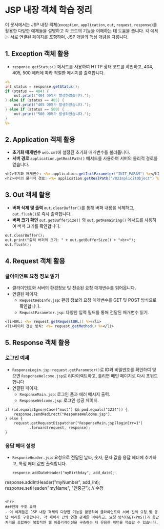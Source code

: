 # JSP 내장 객체 학습 정리

이 문서에서는 JSP 내장 객체(`exception`, `application`, `out`, `request`, `response`)를 활용한 다양한 예제들을 설명하고 각 코드의 기능을 이해하는 데 도움을 줍니다. 각 예제는 서로 연결된 페이지를 포함하며, JSP 개발의 핵심 개념을 다룹니다.

## 1. Exception 객체 활용
- `response.getStatus()` 메서드를 사용하여 HTTP 상태 코드를 확인하고, 404, 405, 500 에러에 따라 적절한 메시지를 출력합니다.

```jsp
<%
int status = response.getStatus();
if (status == 404) {
    out.print("404 에러가 발생하였습니다.");
} else if (status == 405) {
    out.print("405 에러가 발생하였습니다.");
} else if (status == 500) {
    out.print("500 에러가 발생하였습니다.");
}
%>
```

## 2. Application 객체 활용
- **초기화 매개변수** `web.xml`에 설정된 초기화 매개변수를 불러옵니다.
- **서버 경로** `application.getRealPath()` 메서드를 사용하여 서버의 물리적 경로를 얻습니다.
```jsp
<h2>초기화 매개변수: <%= application.getInitParameter("INIT_PARAM") %></h2>
<h2>서버의 물리적 경로: <%= application.getRealPath("/02ImplicitObject") %></h2>
```

## 3. Out 객체 활용
- **버퍼 삭제 및 출력** `out.clearBuffer()`를 통해 버퍼 내용을 삭제하고, `out.flush()`로 즉시 출력합니다.
- **버퍼 크기 확인** `out.getBufferSize()` 와 `out.getRemaining()` 메서드를 사용하여 버퍼 크기를 확인합니다.
```jsp
out.clearBuffer();
out.print("출력 버퍼의 크기: " + out.getBufferSize() + "<br>");
out.flush();
```
## 4. Request 객체 활용
### 클아이언트 요청 정보 읽기
- 클라이언트와 서버의 환경정보 및 전송된 요청 매개변수를 읽어옵니다.
- 연결된 페이지:
    - `RequestWebInfo.jsp`: 환경 정보와 요청 매개변수를 GET 및 POST 방식으로 확인합니다.
    - `RequestParameter.jsp`: 다양한 입력 필드를 통해 전달된 매개변수 읽기.
```jsp
<li>URL: <%= request.getRequestURL() %></li>
<li>데이터 전송 방식: <%= request.getMethod() %></li>
```

## 5. Response 객체 활용
### 로그인 예제
- `ResponseLogin.jsp`: `request.getParameter()`로 ID와 비밀번호를 확인하여 맞으면 `ResponseWelcome.jsp`로 리다이렉트하고, 틀리면 메인 페이지로 다시 포워드합니다
- 연결된 페이지:
    - `ResponseMain.jsp`: 로그인 폼과 에러 메시지 출력.
    - `ResponseWelcome.jsp`: 로그인 성공 페이지.
```jsp
if (id.equalsIgnoreCase("must") && pwd.equals("1234")) {
    response.sendRedirect("ResponseWelcome.jsp");
} else {
    request.getRequestDispatcher("ResponseMain.jsp?loginErr=1")
           .forward(request, response);
}
```
### 응답 헤더 설정
- `ResponseHeader.jsp`: 요청으로 전달된 날짜, 숫자, 문자 값을 응답 헤더에 추가하고, 특정 헤더 값만 출력합니다.
  ```jsp
  response.addDateHeader("myBirthday", add_date);
response.addIntHeader("myNumber", add_int);
response.setHeader("myName", "안중근");  // 수정
```

<hr>
###전체 구조 요약
- 이 예제들은 JSP 내장 객체의 다양한 기능을 활용하여 클라이언트와 서버 간의 요청 및 응답 처리를 구현합니다. 각 페이지 간의 연결 관계를 이해하고, 요청 방식(GET/POST)과 응답 처리를 조합하여 복합적인 웹 애플리케이션을 구축하는 데 유용한 패턴을 학습할 수 있습니다.
